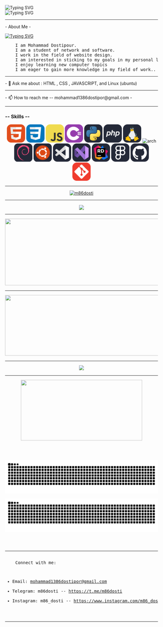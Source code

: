 <img src="https://readme-typing-svg.herokuapp.com?font=Pacifico&color=%ffffff&size=48&center=true&vCenter=true&width=1200&height=100&lines=Welcome+to+m86dosti!" alt="Typing SVG" style="display: inline-block;">
<br>
<img src="https://readme-typing-svg.herokuapp.com?font=Pacifico&color=%ffffff&size=48&center=true&vCenter=true&width=1200&height=100&lines=I'm+Mohammad+Dostipour!" alt="Typing SVG" style="display: inline-block;">  
<hr>
<p> - About Me - </p>
 <a href="https://git.io/typing-svg">
  <img src="https://readme-typing-svg.demolab.com?font=arial&weight=6000&size=30&duration=5304&pause=1000&color=ffffff&background=FFD22800&center=true&vCenter=true&width=850&lines=Hello,+I'm+Mohammad+;Welcome+to+My+Profile!+;I+am+a+Programmer" alt="Typing SVG" />
    </a>
<pre>
    I am Mohammad Dostipour.
    I am a student of network and software.
    I work in the field of website design.
    I am interested in sticking to my goals in my personal life and also working hard to achieve them.
    I enjoy learning new computer topics 
    I am eager to gain more knowledge in my field of work..
</pre>
<hr>
<p>- 💬 Ask me about : HTML , CSS , JAVASCRIPT, and Linux (ubuntu) </p>
<hr>
<p>- 📫 How to reach me -- mohammad1386dostipor@gmail.com - </p>
<hr>
<h3> --  Skills -- </h3>
<p align="center">
    <img src="https://github.com/tandpfun/skill-icons/blob/main/icons/HTML.svg" alt="html" height="60px">
    <img src="https://github.com/tandpfun/skill-icons/blob/main/icons/CSS.svg" alt="css" height="60px">
    <img src="https://github.com/tandpfun/skill-icons/blob/main/icons/JavaScript.svg" alt="js" height="60px">
    <img src="https://github.com/tandpfun/skill-icons/blob/main/icons/CS.svg" alt="cs" height="60px">
    <img src="https://github.com/tandpfun/skill-icons/blob/main/icons/Python-Dark.svg" alt="python" height="60px">
    <img src="https://github.com/tandpfun/skill-icons/blob/main/icons/PHP-Dark.svg" alt="php" height="60px">
    <img src="https://github.com/tandpfun/skill-icons/blob/main/icons/Linux-Dark.svg" alt="linux" height="60px">
    <img src="https://github.com/tandpfun/skill-icons/blob/main/icons/Arch-Dark.svg" alt="arch" height="60px">
    <img src="https://github.com/tandpfun/skill-icons/blob/main/icons/Debian-Dark.svg" alt="debian" height="60px">
    <img src="https://github.com/tandpfun/skill-icons/blob/main/icons/Ubuntu-Dark.svg" alt="ubuntu" height="60px">
    <img src="https://github.com/tandpfun/skill-icons/blob/main/icons/VSCode-Dark.svg" alt="vscode" height="60px">
    <img src="https://github.com/tandpfun/skill-icons/blob/main/icons/VisualStudio-Dark.svg" alt="visual" height="60px">
    <img src="https://github.com/tandpfun/skill-icons/blob/main/icons/Rider-Dark.svg" alt="rider" height="60px">
    <img src="https://github.com/tandpfun/skill-icons/blob/main/icons/Figma-Dark.svg" alt="figma" height="60px">
    <img src="https://github.com/tandpfun/skill-icons/blob/main/icons/Github-Dark.svg" alt="github" height="60px">
    <img src="https://github.com/tandpfun/skill-icons/blob/main/icons/Git.svg" alt="git" height="60px">
<a href="https://skillicons.dev"></a>
</p>
<hr>
</div>
    <p align="center"> 
        <a href="https://github.com/ryo-ma/github-profile-trophy">
            <img src="https://github-profile-trophy.vercel.app/?username=m86dosti&theme=juicyfresh" alt="m86dosti"/>
        </a> 
    </p>
<hr>
<div align="center">
    <img align="center" src="https://github-profile-summary-cards.vercel.app/api/cards/profile-details?username=m86dosti&theme=highcontrast"/>
</div>
<hr>
<p align="center">
  <img width="800" height="220" src="https://streak-stats.demolab.com?user=m86dosti&theme=highcontrast&hide_border=true&border_radius=5&card_width=800">
</p>
<hr>
<p align="center">
  <img width="600" height="200" src="https://github-readme-stats.vercel.app/api?username=m86dosti&show_icons=true&theme=vision-friendly-dark">
</p>
<hr>
<div align="center">
   
 ![](https://github-contributor-stats.vercel.app/api?username=m86dosti&limit=5&theme=highcontrast&combine_all_yearly_contributions=true)
 
</div>
<hr>
<p align="center">
  <img width="400" height="200" src="https://github-readme-stats.vercel.app/api/top-langs/?username=m86dosti&size_weight=0.0005&count_weight=0.3&layout=compact&theme=vision-friendly-dark">
</p>
<br>
<div id="header" align="center">
  <img src="https://komarev.com/ghpvc/?username=m86dosti&style=for-the-badge&color=orange" alt=""/>
<br>
    
</div>

<div align="center">
    
![github contribution grid snake animation](https://raw.githubusercontent.com/shahradelahi/shahradelahi/output/github-contribution-grid-snake-dark.svg#gh-dark-mode-only)

![github contribution grid snake animation](https://raw.githubusercontent.com/shahradelahi/shahradelahi/output/github-contribution-grid-snake.svg#gh-light-mode-only)

</div>
<br>
<div>
<pre>
<hr>
    Connect with me:

- Email: mohammad1386dostipor@gmail.com 
- Telegram: m86dosti -- https://t.me/m86dosti
- Instagram: m86_dosti -- https://www.instagram.com/m86_dosti 
  
<hr>
</pre>
</div>
